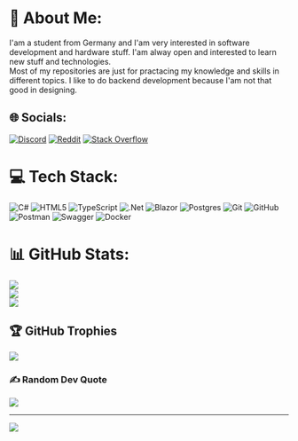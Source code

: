 # 💫 About Me:
I'am a student from Germany and I'am very interested in software development and hardware stuff. I'am alway open and interested to learn new stuff and technologies.<br>Most of my repositories are just for practacing my knowledge and skills in different topics. I like to do backend development because I'am not that good in designing.


## 🌐 Socials:
[![Discord](https://img.shields.io/badge/Discord-%237289DA.svg?logo=discord&logoColor=white)](https://discordapp.com/users/914088677070766113) [![Reddit](https://img.shields.io/badge/Reddit-%23FF4500.svg?logo=Reddit&logoColor=white)](https://reddit.com/user/Suiram2265) [![Stack Overflow](https://img.shields.io/badge/-Stackoverflow-FE7A16?logo=stack-overflow&logoColor=white)](https://stackoverflow.com/users/20339558) 

# 💻 Tech Stack:
![C#](https://img.shields.io/badge/c%23-%23239120.svg?style=for-the-badge&logo=csharp&logoColor=white) ![HTML5](https://img.shields.io/badge/html5-%23E34F26.svg?style=for-the-badge&logo=html5&logoColor=white) ![TypeScript](https://img.shields.io/badge/typescript-%23007ACC.svg?style=for-the-badge&logo=typescript&logoColor=white) ![.Net](https://img.shields.io/badge/.NET-5C2D91?style=for-the-badge&logo=.net&logoColor=white) ![Blazor](https://img.shields.io/badge/blazor-%235C2D91.svg?style=for-the-badge&logo=blazor&logoColor=white) ![Postgres](https://img.shields.io/badge/postgres-%23316192.svg?style=for-the-badge&logo=postgresql&logoColor=white) ![Git](https://img.shields.io/badge/git-%23F05033.svg?style=for-the-badge&logo=git&logoColor=white) ![GitHub](https://img.shields.io/badge/github-%23121011.svg?style=for-the-badge&logo=github&logoColor=white) ![Postman](https://img.shields.io/badge/Postman-FF6C37?style=for-the-badge&logo=postman&logoColor=white) ![Swagger](https://img.shields.io/badge/-Swagger-%23Clojure?style=for-the-badge&logo=swagger&logoColor=white) ![Docker](https://img.shields.io/badge/docker-%230db7ed.svg?style=for-the-badge&logo=docker&logoColor=white)
# 📊 GitHub Stats:
![](https://github-readme-stats.vercel.app/api?username=Suiram1701&theme=dark&hide_border=false&include_all_commits=false&count_private=false)<br/>
![](https://github-readme-streak-stats.herokuapp.com/?user=Suiram1701&theme=dark&hide_border=false)<br/>
![](https://github-readme-stats.vercel.app/api/top-langs/?username=Suiram1701&theme=dark&hide_border=false&include_all_commits=false&count_private=false&layout=compact)

## 🏆 GitHub Trophies
![](https://github-profile-trophy.vercel.app/?username=Suiram1701&theme=radical&no-frame=false&no-bg=false&margin-w=4)

### ✍️ Random Dev Quote
![](https://quotes-github-readme.vercel.app/api?type=horizontal&theme=radical)

---
[![](https://visitcount.itsvg.in/api?id=Suiram1701&icon=0&color=0)](https://visitcount.itsvg.in)

<!-- Proudly created with GPRM ( https://gprm.itsvg.in ) -->
